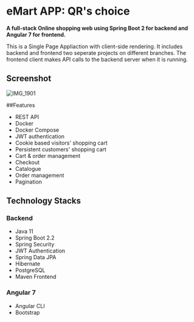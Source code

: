 # eMart APP: QR's choice
**A full-stack Online shopping web using Spring Boot 2 for backend and Angular 7 for frontend.**

This is a Single Page Appliaction with client-side rendering. It includes backend and frontend two seperate projects on different branches. The frontend client makes API calls to the backend server when it is running.

## Screenshot
![IMG_1901](https://user-images.githubusercontent.com/56353800/134356846-04436c5f-528d-475d-94f9-5a5779cd64f0.jpg)

##Features
- REST API
- Docker
- Docker Compose
- JWT authentication
- Cookie based visitors' shopping cart
- Persistent customers' shopping cart
- Cart & order management
- Checkout
- Catalogue
- Order management
- Pagination


## Technology Stacks
### Backend

- Java 11
- Spring Boot 2.2
- Spring Security
- JWT Authentication
- Spring Data JPA
- Hibernate
- PostgreSQL
- Maven
Frontend

### Angular 7
- Angular CLI
- Bootstrap

